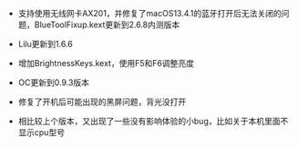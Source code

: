 - 支持使用无线网卡AX201，并修复了macOS13.4.1的蓝牙打开后无法关闭的问题，BlueToolFixup.kext更新到2.6.8内测版本
-  Lilu更新到1.6.6
-  增加BrightnessKeys.kext，使用F5和F6调整亮度

- OC更新到0.9.3版本
- 修复了开机后可能出现的黑屏问题，背光没打开
- 相比较上个版本，又出现了一些没有影响体验的小bug，比如关于本机里面不显示cpu型号